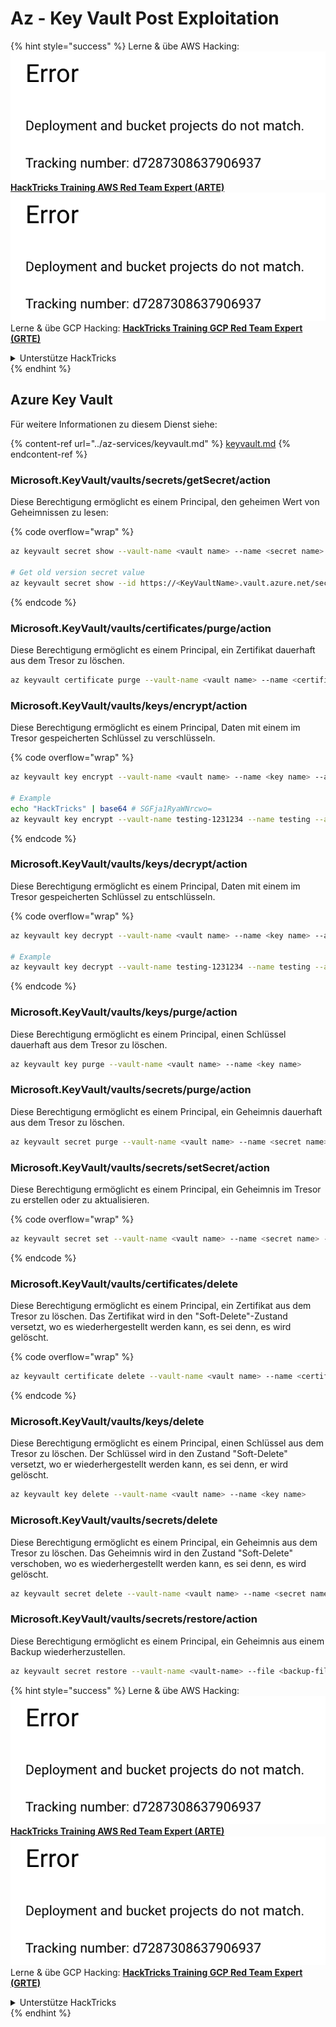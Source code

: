 # Az - Key Vault Post Exploitation

{% hint style="success" %}
Lerne & übe AWS Hacking:<img src="../../../.gitbook/assets/image (1) (1).png" alt="" data-size="line">[**HackTricks Training AWS Red Team Expert (ARTE)**](https://training.hacktricks.xyz/courses/arte)<img src="../../../.gitbook/assets/image (1) (1).png" alt="" data-size="line">\
Lerne & übe GCP Hacking: <img src="../../../.gitbook/assets/image (2).png" alt="" data-size="line">[**HackTricks Training GCP Red Team Expert (GRTE)**<img src="../../../.gitbook/assets/image (2).png" alt="" data-size="line">](https://training.hacktricks.xyz/courses/grte)

<details>

<summary>Unterstütze HackTricks</summary>

* Überprüfe die [**Abonnementpläne**](https://github.com/sponsors/carlospolop)!
* **Tritt der** 💬 [**Discord-Gruppe**](https://discord.gg/hRep4RUj7f) oder der [**Telegram-Gruppe**](https://t.me/peass) bei oder **folge** uns auf **Twitter** 🐦 [**@hacktricks\_live**](https://twitter.com/hacktricks\_live)**.**
* **Teile Hacking-Tricks, indem du PRs zu den** [**HackTricks**](https://github.com/carlospolop/hacktricks) und [**HackTricks Cloud**](https://github.com/carlospolop/hacktricks-cloud) GitHub-Repos einreichst.

</details>
{% endhint %}

## Azure Key Vault

Für weitere Informationen zu diesem Dienst siehe:

{% content-ref url="../az-services/keyvault.md" %}
[keyvault.md](../az-services/keyvault.md)
{% endcontent-ref %}

### Microsoft.KeyVault/vaults/secrets/getSecret/action

Diese Berechtigung ermöglicht es einem Principal, den geheimen Wert von Geheimnissen zu lesen:

{% code overflow="wrap" %}
```bash
az keyvault secret show --vault-name <vault name> --name <secret name>

# Get old version secret value
az keyvault secret show --id https://<KeyVaultName>.vault.azure.net/secrets/<KeyVaultName>/<idOldVersion>
```
{% endcode %}

### **Microsoft.KeyVault/vaults/certificates/purge/action**

Diese Berechtigung ermöglicht es einem Principal, ein Zertifikat dauerhaft aus dem Tresor zu löschen.
```bash
az keyvault certificate purge --vault-name <vault name> --name <certificate name>
```
### **Microsoft.KeyVault/vaults/keys/encrypt/action**

Diese Berechtigung ermöglicht es einem Principal, Daten mit einem im Tresor gespeicherten Schlüssel zu verschlüsseln.

{% code overflow="wrap" %}
```bash
az keyvault key encrypt --vault-name <vault name> --name <key name> --algorithm <algorithm> --value <value>

# Example
echo "HackTricks" | base64 # SGFja1RyaWNrcwo=
az keyvault key encrypt --vault-name testing-1231234 --name testing --algorithm RSA-OAEP-256 --value SGFja1RyaWNrcwo=
```
{% endcode %}

### **Microsoft.KeyVault/vaults/keys/decrypt/action**

Diese Berechtigung ermöglicht es einem Principal, Daten mit einem im Tresor gespeicherten Schlüssel zu entschlüsseln.

{% code overflow="wrap" %}
```bash
az keyvault key decrypt --vault-name <vault name> --name <key name> --algorithm <algorithm> --value <value>

# Example
az keyvault key decrypt --vault-name testing-1231234 --name testing --algorithm RSA-OAEP-256 --value "ISZ+7dNcDJXLPR5MkdjNvGbtYK3a6Rg0ph/+3g1IoUrCwXnF791xSF0O4rcdVyyBnKRu0cbucqQ/+0fk2QyAZP/aWo/gaxUH55pubS8Zjyw/tBhC5BRJiCtFX4tzUtgTjg8lv3S4SXpYUPxev9t/9UwUixUlJoqu0BgQoXQhyhP7PfgAGsxayyqxQ8EMdkx9DIR/t9jSjv+6q8GW9NFQjOh70FCjEOpYKy9pEGdLtPTrirp3fZXgkYfIIV77TXuHHdR9Z9GG/6ge7xc9XT6X9ciE7nIXNMQGGVCcu3JAn9BZolb3uL7PBCEq+k2rH4tY0jwkxinM45tg38Re2D6CEA==" # This is the result from the previous encryption
```
{% endcode %}

### **Microsoft.KeyVault/vaults/keys/purge/action**

Diese Berechtigung ermöglicht es einem Principal, einen Schlüssel dauerhaft aus dem Tresor zu löschen.
```bash
az keyvault key purge --vault-name <vault name> --name <key name>
```
### **Microsoft.KeyVault/vaults/secrets/purge/action**

Diese Berechtigung ermöglicht es einem Principal, ein Geheimnis dauerhaft aus dem Tresor zu löschen.
```bash
az keyvault secret purge --vault-name <vault name> --name <secret name>
```
### **Microsoft.KeyVault/vaults/secrets/setSecret/action**

Diese Berechtigung ermöglicht es einem Principal, ein Geheimnis im Tresor zu erstellen oder zu aktualisieren.

{% code overflow="wrap" %}
```bash
az keyvault secret set --vault-name <vault name> --name <secret name> --value <secret value>
```
{% endcode %}

### **Microsoft.KeyVault/vaults/certificates/delete**

Diese Berechtigung ermöglicht es einem Principal, ein Zertifikat aus dem Tresor zu löschen. Das Zertifikat wird in den "Soft-Delete"-Zustand versetzt, wo es wiederhergestellt werden kann, es sei denn, es wird gelöscht.

{% code overflow="wrap" %}
```bash
az keyvault certificate delete --vault-name <vault name> --name <certificate name>
```
{% endcode %}

### **Microsoft.KeyVault/vaults/keys/delete**

Diese Berechtigung ermöglicht es einem Principal, einen Schlüssel aus dem Tresor zu löschen. Der Schlüssel wird in den Zustand "Soft-Delete" versetzt, wo er wiederhergestellt werden kann, es sei denn, er wird gelöscht.
```bash
az keyvault key delete --vault-name <vault name> --name <key name>
```
### **Microsoft.KeyVault/vaults/secrets/delete**

Diese Berechtigung ermöglicht es einem Principal, ein Geheimnis aus dem Tresor zu löschen. Das Geheimnis wird in den Zustand "Soft-Delete" verschoben, wo es wiederhergestellt werden kann, es sei denn, es wird gelöscht.
```bash
az keyvault secret delete --vault-name <vault name> --name <secret name>
```
### Microsoft.KeyVault/vaults/secrets/restore/action

Diese Berechtigung ermöglicht es einem Principal, ein Geheimnis aus einem Backup wiederherzustellen.
```bash
az keyvault secret restore --vault-name <vault-name> --file <backup-file-path>
```
{% hint style="success" %}
Lerne & übe AWS Hacking:<img src="../../../.gitbook/assets/image (1) (1).png" alt="" data-size="line">[**HackTricks Training AWS Red Team Expert (ARTE)**](https://training.hacktricks.xyz/courses/arte)<img src="../../../.gitbook/assets/image (1) (1).png" alt="" data-size="line">\
Lerne & übe GCP Hacking: <img src="../../../.gitbook/assets/image (2).png" alt="" data-size="line">[**HackTricks Training GCP Red Team Expert (GRTE)**<img src="../../../.gitbook/assets/image (2).png" alt="" data-size="line">](https://training.hacktricks.xyz/courses/grte)

<details>

<summary>Unterstütze HackTricks</summary>

* Überprüfe die [**Abonnementpläne**](https://github.com/sponsors/carlospolop)!
* **Tritt der** 💬 [**Discord-Gruppe**](https://discord.gg/hRep4RUj7f) oder der [**Telegram-Gruppe**](https://t.me/peass) bei oder **folge** uns auf **Twitter** 🐦 [**@hacktricks\_live**](https://twitter.com/hacktricks\_live)**.**
* **Teile Hacking-Tricks, indem du PRs zu den** [**HackTricks**](https://github.com/carlospolop/hacktricks) und [**HackTricks Cloud**](https://github.com/carlospolop/hacktricks-cloud) GitHub-Repos einreichst.

</details>
{% endhint %}
